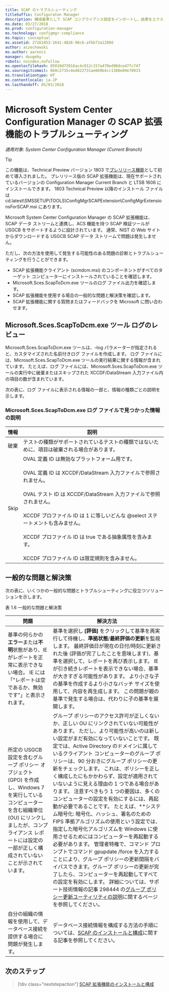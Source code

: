 ```yaml
---
title: SCAP のトラブルシューティング
titleSuffix: Configuraton Manager
description: 構成基準として SCAP コンプライアンス設定をインポートし、結果をエクスポートする
ms.date: 03/27/2018
ms.prod: configuration-manager
ms.technology: configmgr-compliance
ms.topic: conceptual
ms.assetid: 27261853-1641-4826-98c6-afbb73a1209d
author: aczechowski
ms.author: aaroncz
manager: dougeby
robots: noindex,nofollow
ms.openlocfilehash: 05010d73916ac4c012c157a470ed98dce47fc747
ms.sourcegitcommit: 0b0c2735c4ed822731ae069b4cc1380e89e78933
ms.translationtype: HT
ms.contentlocale: ja-JP
ms.lasthandoff: 05/03/2018
---
```

# <a name="troubleshoot-the-scap-extensions-for-microsoft-system-center-configuration-manager"></a>Microsoft System Center Configuration Manager の SCAP 拡張機能のトラブルシューティング

*適用対象: System Center Configuration Manager (Current Branch)*

> [!Tip]  
> この機能は、Technical Preview バージョン 1803 で[プレリリース機能](/sccm/core/servers/manage/pre-release-features)として初めて導入されました。 プレリリース版の SCAP 拡張機能は、現在サポートされているバージョンの Configuration Manager Current Branch と LTSB 1606 にインストールできます。 1803 Technical Preview 以降のインストール ファイルは cd.latest\SMSSETUP\TOOLS\ConfigMgrSCAPExtension\ConfigMgrExtensionsForSCAP.msi にあります。 

Microsoft System Center Configuration Manager の SCAP 拡張機能は、SCAP データ ストリームと連携し、ACS 機能を持つ SCAP 検証ツールが USGCB をサポートするように設計されています。 通常、NIST の Web サイトからダウンロードする USGCB SCAP データ ストリームで問題は発生しません。

ただし、次の方法を使用して発生する可能性のある問題の診断とトラブルシューティングを行うことができます。

- SCAP 拡張機能クライアント (scmdcm.msi) のコンポーネントがすべてのターゲット コンピューターにインストールされていることを確認します。
- Microsoft.Sces.ScapToDcm.exe ツールのログ ファイル出力を確認します。
- SCAP 拡張機能を使用する場合の一般的な問題と解決策を確認します。
- SCAP 拡張機能に関する質問またはフィードバックを Microsoft に問い合わせます。



## <a name="review-microsoftscesscaptodcmexe-tool-log"></a>Microsoft.Sces.ScapToDcm.exe ツール ログのレビュー

Microsoft.Sces.ScapToDcm.exe ツールは、–log パラメーターが指定されると、カスタマイズされた名前付きログ ファイルを作成します。 ログ ファイルには、Microsoft.Sces.ScapToDcm.exe ツールの実行結果に関する情報が含まれています。 たとえば、ログ ファイルには、Microsoft.Sces.ScapToDcm.exe ツールの実行中に破棄またはスキップされた XCCDF/DataStream 入力ファイル内の項目の数が含まれています。

次の表に、ログ ファイルに表示される情報の一部と、情報の種類ごとの説明を示します。

### <a name="description-of-information-found-in-microsoftscesscaptodcmexe-log-files"></a>Microsoft.Sces.ScapToDcm.exe ログ ファイルで見つかった情報の説明

| 情報 | 説明 |
| --- | --- |
| 破棄 | テストの種類がサポートされているテストの種類ではないために、項目は破棄される場合があります。 |
| Skip |OVAL 定義 ID は無効なプラットフォーム用です。 </br> </br> OVAL 定義 ID は XCCDF/DataStream 入力ファイルで参照されません。</br> </br> OVAL テスト ID は XCCDF/DataStream 入力ファイルで参照されません。 </br> </br> XCCDF プロファイル ID は 1 に等しいどんな @select ステートメントも含みません。 </br> </br> XCCDF プロファイル ID は true である抽象属性を含みます。 </br> </br> XCCDF プロファイル ID は限定規則を含みません。|

## <a name="common-problems-and-solutions"></a>一般的な問題と解決策

次の表に、いくつかの一般的な問題とトラブルシューティングに役立つソリューションを示します。

表 1.6 一般的な問題と解決策

| 問題 | 解決方法 |
| --- | --- |
| 基準の何らかの**エラー**または**不明**状態があり、IE がレポートを正常に表示できない場合。 IE には「&quot;レポートは空であるか、無効です&quot;」と表示されます。 | 基準を選択し **[評価]** をクリックして基準を再実行して待機し、**準拠状態**/**最終評価の更新**を監視します。 最終評価日が現在の日付/時刻に更新された後 (評価が完了したことを意味します)、基準を選択して、レポートを再び表示します。 IE が引き続きレポートを表示できない場合、基準が大きすぎる可能性があります。 より小さな子の基準を作成するより小さなバッチ サイズを使用して、内容を再生成します。 この問題が親の基準で発生する場合は、代わりに子の基準を展開します。 |
| 所定の USGCB 設定を含むグループ ポリシー オブジェクト (GPO) を作成し、Windows 7 を実行しているコンピューターを含む組織単位 (OU) にリンクしましたが、コンプライアンス レポートには設定の一部が正しく構成されていないことが示されています。 | グループ ポリシーのアクセス許可が正しくないか、正しい OU にリンクされていない可能性があります。 ただし、より可能性が高いのは新しい設定がまだ有効になっていないことです。 既定では、Active Directory のドメインに属しているクライアント コンピューターのグループ ポリシーは、90 分おきにグループ ポリシーの更新をチェックします。 これは、ポリシーを正しく構成したにもかかわらず、設定が適用されていないように見える理由の 1 つである場合があります。 注意すべきもう 1 つの要因は、多くのコンピューターの設定を有効にするには、再起動が必要であることです。 たとえば、**システム暗号化: 暗号化、ハッシュ、署名のための FIPS 準拠アルゴリズムの使用という設定では、指定した暗号化アルゴリズムを Windows に使用させるためにはコンピューターを再起動する必要があります。 管理者特権で、コマンド プロンプトでコマンド gpupdate /force を入力することにより、グループ ポリシーの更新間隔をバイパスできます。グループ ポリシーの更新が完了したら、コンピューターを再起動してすべての設定を有効にします。 詳細については、サポート技術情報の記事 298444 の[グループ ポリシー更新ユーティリティの説明](http://support.microsoft.com/kb/298444)に関するページを参照してください。 |
| 自分の組織の情報を使用して、データベース接続を提供する場合に問題が発生します。 | データベース接続情報を構成する方法の手順については、[SCAP のインストールと構成](/sccm/compliance/plan-design/scap/install-configure-scap)に関する記事を参照してください。 

## <a name="next-step"></a>次のステップ
> [!div class="nextstepaction"]
> [SCAP 拡張機能のインストールと構成](/sccm/compliance/plan-design/scap/install-configure-scap)